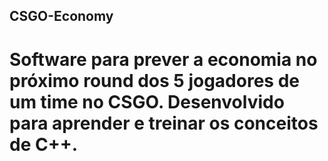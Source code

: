 ## CSGO-Economy

# Software para prever a economia no próximo round dos 5 jogadores de um time no CSGO. Desenvolvido para aprender e treinar os conceitos de C++.
